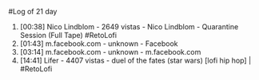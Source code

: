 #Log of 21 day

1. [00:38] Nico Lindblom - 2649 vistas - Nico Lindblom - Quarantine Session (Full Tape) #RetoLofi
1. [01:43] m.facebook.com - unknown - Facebook
1. [03:14] m.facebook.com - unknown - m.facebook.com
1. [14:41] Lifer - 4407 vistas - duel of the fates (star wars) [lofi hip hop] | #RetoLofi
